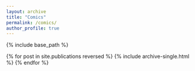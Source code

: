 ```yaml
---
layout: archive
title: "Comics"
permalink: /comics/
author_profile: true
---
```




{% include base_path %}

{% for post in site.publications reversed %}
  {% include archive-single.html %}
{% endfor %}
